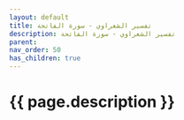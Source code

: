 ```yaml
---
layout: default
title: تفسير الشعراوي - سورة الفاتحة
description: تفسير الشعراوي - سورة الفاتحة
parent: 
nav_order: 50
has_children: true
---
```



# {{ page.description }}
